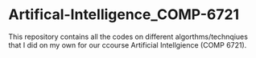 # Artifical-Intelligence_COMP-6721

This repository contains all the codes on different algorthms/technqiues that I did on my own for our ccourse Artificial Intellgience (COMP 6721). 
